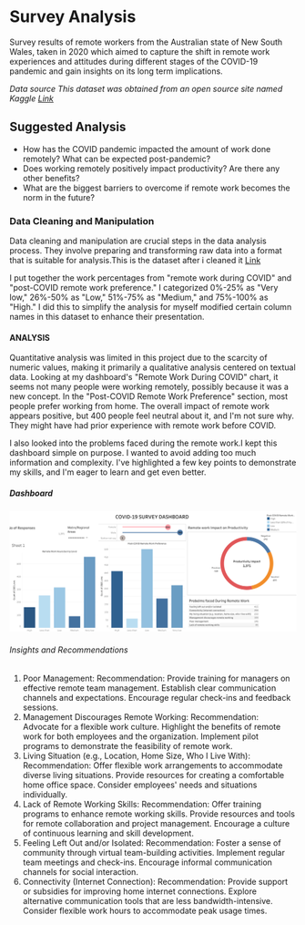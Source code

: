 # Survey Analysis 

Survey results of remote workers from the Australian state of New South Wales, taken in  2020 which aimed to capture the shift in remote work experiences and attitudes during different stages of the COVID-19 pandemic and gain insights on its long term implications.

 *Data source
 This dataset was obtained from an open source site named Kaggle [Link](https://1drv.ms/x/s!Ahv3dnbknyfmgnzvKJMTD9NUoEAa?e=QdujRa)*
 
## Suggested Analysis 
* How has the COVID pandemic impacted the amount of work done remotely? What can be expected post-pandemic?
* Does working remotely positively impact productivity? Are there any other benefits?
* What are the biggest barriers to overcome if remote work becomes the norm in the future?

### Data Cleaning and Manipulation 
Data cleaning and manipulation are crucial steps in the data analysis process. They involve preparing and transforming raw data into a format that is suitable for analysis.This is the dataset after i cleaned it [Link](https://1drv.ms/x/s!Ahv3dnbknyfmgn5DCM-vliVRqJQ4?e=F6yGmz)
 
 I put together the work percentages from "remote work during COVID" and "post-COVID remote work preference." I categorized 0%-25% as "Very low," 26%-50% as "Low," 51%-75% as "Medium," and 75%-100% as "High." I did this to simplify the analysis for myself modified certain column names in this dataset to enhance their presentation.

#### ANALYSIS


Quantitative analysis was limited in this project due to the scarcity of numeric values, making it primarily a qualitative analysis centered on textual data.
Looking at my dashboard's "Remote Work During COVID" chart, it seems not many people were working remotely, possibly because it was a new concept. In the "Post-COVID Remote Work Preference" section, most people prefer working from home. The overall impact of remote work appears positive, but 400 people feel neutral about it, and I'm not sure why. They might have had prior experience with remote work before COVID.

I also looked into the problems faced during the remote work.I kept this dashboard simple on purpose. I wanted to avoid adding too much information and complexity. I've highlighted a few key points to demonstrate my skills, and I'm eager to learn and get even better.


##### Dashboard
![](https://github.com/ifykendu/SurveyAnalysisProject/blob/main/Dashboard%201%20(1).png)


  
######  Insights and Recommendations
1. Poor Management:
Recommendation:
Provide training for managers on effective remote team management.
Establish clear communication channels and expectations.
Encourage regular check-ins and feedback sessions.
2. Management Discourages Remote Working:
Recommendation:
Advocate for a flexible work culture.
Highlight the benefits of remote work for both employees and the organization.
Implement pilot programs to demonstrate the feasibility of remote work.
3. Living Situation (e.g., Location, Home Size, Who I Live With):
Recommendation:
Offer flexible work arrangements to accommodate diverse living situations.
Provide resources for creating a comfortable home office space.
Consider employees' needs and situations individually.
4. Lack of Remote Working Skills:
Recommendation:
Offer training programs to enhance remote working skills.
Provide resources and tools for remote collaboration and project management.
Encourage a culture of continuous learning and skill development.
5. Feeling Left Out and/or Isolated:
Recommendation:
Foster a sense of community through virtual team-building activities.
Implement regular team meetings and check-ins.
Encourage informal communication channels for social interaction.
6. Connectivity (Internet Connection):
Recommendation:
Provide support or subsidies for improving home internet connections.
Explore alternative communication tools that are less bandwidth-intensive.
Consider flexible work hours to accommodate peak usage times.


